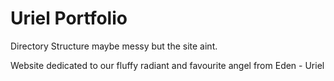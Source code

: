 # Uriel Portfolio

Directory Structure maybe messy but the site aint.

Website dedicated to our fluffy radiant and favourite angel from Eden - Uriel
